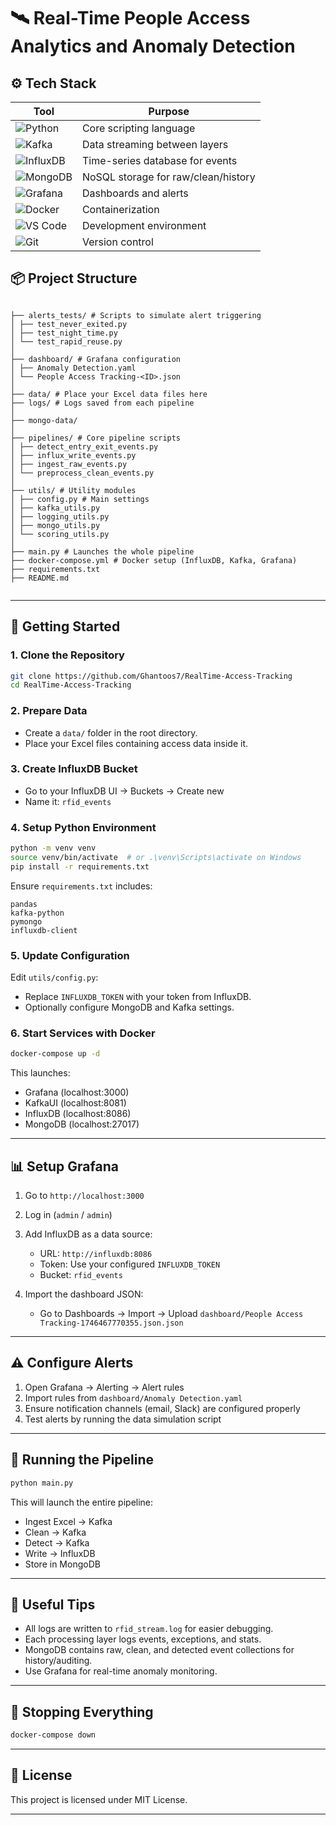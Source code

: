 
# 🛰️ Real-Time People Access Analytics and Anomaly Detection

## ⚙️ Tech Stack

| Tool            | Purpose                          |
|-----------------|----------------------------------|
| ![Python](https://img.shields.io/badge/Python-3.9+-blue?logo=python) | Core scripting language             |
| ![Kafka](https://img.shields.io/badge/Apache%20Kafka-streaming-black?logo=apachekafka) | Data streaming between layers       |
| ![InfluxDB](https://img.shields.io/badge/InfluxDB-timeseries-blue?logo=influxdb) | Time-series database for events     |
| ![MongoDB](https://img.shields.io/badge/MongoDB-NoSQL-green?logo=mongodb) | NoSQL storage for raw/clean/history |
| ![Grafana](https://img.shields.io/badge/Grafana-dashboard-orange?logo=grafana) | Dashboards and alerts               |
| ![Docker](https://img.shields.io/badge/Docker-container-blue?logo=docker) | Containerization                    |
| ![VS Code](https://img.shields.io/badge/VSCode-IDE-blue?logo=visualstudiocode) | Development environment             |
| ![Git](https://img.shields.io/badge/Git-version--control-black?logo=git) | Version control                     |



## 📦 Project Structure

```

├── alerts_tests/ # Scripts to simulate alert triggering
│ ├── test_never_exited.py
│ ├── test_night_time.py
│ └── test_rapid_reuse.py
│
├── dashboard/ # Grafana configuration
│ ├── Anomaly Detection.yaml
│ └── People Access Tracking-<ID>.json
│
├── data/ # Place your Excel data files here
├── logs/ # Logs saved from each pipeline
│
├── mongo-data/ 
│
├── pipelines/ # Core pipeline scripts
│ ├── detect_entry_exit_events.py
│ ├── influx_write_events.py
│ ├── ingest_raw_events.py
│ └── preprocess_clean_events.py
│
├── utils/ # Utility modules
│ ├── config.py # Main settings
│ ├── kafka_utils.py
│ ├── logging_utils.py
│ ├── mongo_utils.py
│ └── scoring_utils.py
│
├── main.py # Launches the whole pipeline
├── docker-compose.yml # Docker setup (InfluxDB, Kafka, Grafana)
├── requirements.txt
├── README.md


```

---

## 🚀 Getting Started

### 1. Clone the Repository

```bash
git clone https://github.com/Ghantoos7/RealTime-Access-Tracking
cd RealTime-Access-Tracking
````

### 2. Prepare Data

* Create a `data/` folder in the root directory.
* Place your Excel files containing access data inside it.

### 3. Create InfluxDB Bucket

* Go to your InfluxDB UI → Buckets → Create new
* Name it: `rfid_events`

### 4. Setup Python Environment

```bash
python -m venv venv
source venv/bin/activate  # or .\venv\Scripts\activate on Windows
pip install -r requirements.txt
```

Ensure `requirements.txt` includes:

```
pandas
kafka-python
pymongo
influxdb-client
```

### 5. Update Configuration

Edit `utils/config.py`:

* Replace `INFLUXDB_TOKEN` with your token from InfluxDB.
* Optionally configure MongoDB and Kafka settings.

### 6. Start Services with Docker

```bash
docker-compose up -d
```

This launches:


* Grafana (localhost:3000)
* KafkaUI (localhost:8081)
* InfluxDB (localhost:8086)
* MongoDB (localhost:27017)

---

## 📊 Setup Grafana

1. Go to `http://localhost:3000`
2. Log in (`admin` / `admin`)
3. Add InfluxDB as a data source:

   * URL: `http://influxdb:8086` 
   * Token: Use your configured `INFLUXDB_TOKEN`
   * Bucket: `rfid_events`
4. Import the dashboard JSON:

   * Go to Dashboards → Import → Upload `dashboard/People Access Tracking-1746467770355.json.json`

---

## ⚠️ Configure Alerts

1. Open Grafana → Alerting → Alert rules
2. Import rules from `dashboard/Anomaly Detection.yaml`
3. Ensure notification channels (email, Slack) are configured properly
4. Test alerts by running the data simulation script

---

## 🧪 Running the Pipeline

```bash
python main.py
```

This will launch the entire pipeline:

* Ingest Excel → Kafka
* Clean → Kafka
* Detect → Kafka
* Write → InfluxDB
* Store in MongoDB

---

## 🧠 Useful Tips

* All logs are written to `rfid_stream.log` for easier debugging.
* Each processing layer logs events, exceptions, and stats.
* MongoDB contains raw, clean, and detected event collections for history/auditing.
* Use Grafana for real-time anomaly monitoring.

---

## 🧼 Stopping Everything

```bash
docker-compose down
```

---

## 📝 License

This project is licensed under MIT License.

---

